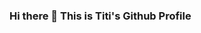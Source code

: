 ### Hi there 👋 This is Titi's Github Profile

<!--
**upperAdd/upperAdd** is a ✨ _special_ ✨ repository because its `README.md` (this file) appears on your GitHub profile.

Here are some ideas to get you started:

🔭 I’m currently working on assignment during bootcamp
 🌱 I’m currently learning data science
 👯 I’m looking to collaborate on anyone
 🤔 I’m looking for help ...
 💬 Ask me about ...
 📫 How to reach me: bleeqe@yahoo.com
 😄 Pronouns: ...
- ⚡ Fun fact: ...
-->
